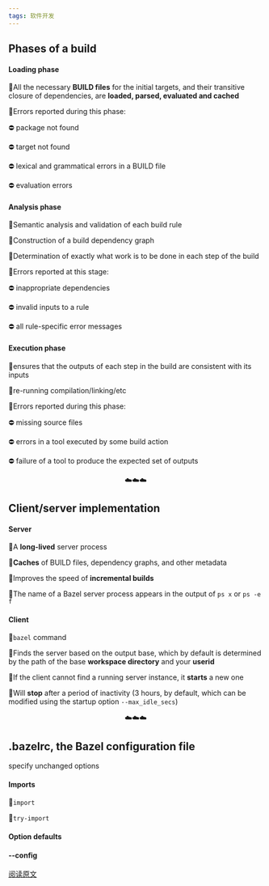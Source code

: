 ```yaml
---
tags: 软件开发
---
```




## Phases of a build

#### Loading phase

🔹All the necessary **BUILD files** for the initial targets, and their transitive closure of dependencies, are **loaded, parsed, evaluated and cached**

🔹Errors reported during this phase: 

⛔ package not found

⛔ target not found

⛔ lexical and grammatical errors in a BUILD file

⛔ evaluation errors

#### Analysis phase

🔹Semantic analysis and validation of each build rule

🔹Construction of a build dependency graph

🔹Determination of exactly what work is to be done in each step of the build

🔹Errors reported at this stage:

⛔ inappropriate dependencies

⛔ invalid inputs to a rule

⛔ all rule-specific error messages

#### Execution phase

🔹ensures that the outputs of each step in the build are consistent with its inputs

🔹re-running compilation/linking/etc

🔹Errors reported during this phase:

⛔ missing source files

⛔ errors in a tool executed by some build action

⛔ failure of a tool to produce the expected set of outputs

<center>☁️☁️☁️</center>

## Client/server implementation

#### Server

🔹A **long-lived** server process

🔹**Caches** of BUILD files, dependency graphs, and other metadata

🔹Improves the speed of **incremental builds**

🔹The name of a Bazel server process appears in the output of `ps x` or `ps -e f`

#### Client

🔹`bazel` command

🔹Finds the server based on the output base, which by default is determined by the path of the base **workspace directory** and your **userid**

🔹If the client cannot find a running server instance, it **starts** a new one

🔹Will **stop** after a period of inactivity (3 hours, by default, which can be modified using the startup option `--max_idle_secs`)

<center>☁️☁️☁️</center>

## .bazelrc, the Bazel configuration file

specify unchanged options

#### Imports

🔹`import`

🔹`try-import`

#### Option defaults

#### --config





[阅读原文](https://docs.bazel.build/versions/4.1.0/guide.html#phases-of-a-build)

